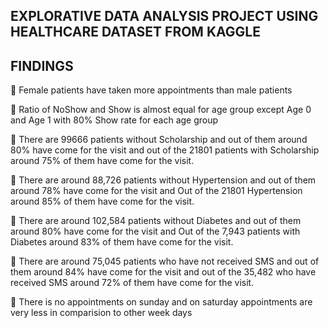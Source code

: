 
## EXPLORATIVE DATA ANALYSIS PROJECT USING HEALTHCARE DATASET FROM KAGGLE


## FINDINGS

🔴 Female patients have taken more appointments than male patients

🔴 Ratio of NoShow and Show is almost equal for age group except Age 0 and Age 1 with 80% Show rate for each age group

🔴 There are 99666 patients without Scholarship and out of them around 80% have come for the visit and out of the 21801 patients with             Scholarship around 75% of them have come for the visit.

🔴 There are around 88,726 patients without Hypertension and out of them around 78% have come for the visit and Out of the        21801          Hypertension around 85% of them have come for the visit.

🔴 There are around 102,584 patients without Diabetes and out of them around 80% have come for the visit and Out of the 7,943      patients      with Diabetes around 83% of them have come for the visit.

🔴 There are around 75,045 patients who have not received SMS and out of them around 84% have come for the visit and out of the    35,482        who have received SMS around 72% of them have come for the visit.

🔴 There is no appointments on sunday and on saturday appointments are very less in comparision to other week days